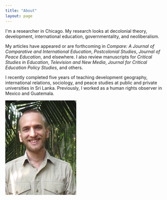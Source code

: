 ```yaml
---
title: "About"
layout: page
---
```


I'm a researcher in Chicago. My research looks at decolonial theory, development, international education, governmentality, and neoliberalism.

My articles have appeared or are forthcoming in *Compare: A Journal of Comparative and International Education*, *Postcolonial Studies*, *Journal of Peace Education*, and elsewhere. I also review manuscripts for *Critical Studies in Education*, *Television and New Media*, *Journal for Critical Education Policy Studies*, and others.

I recently completed five years of teaching development geography, international relations, sociology, and peace studies at public and private universities in Sri Lanka. Previously, I worked as a human rights observer in Mexico and Guatemala.


![DavidGolding.jpg](/assets/DavidGolding.JPG)
